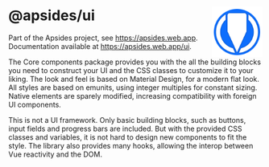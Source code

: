 # <img src="https://github.com/bt7s7k7/Apsides/raw/master/logo.png" height="100" alt="Apsides logo" style="float: right" /> @apsides/ui

Part of the Apsides project, see https://apsides.web.app. Documentation available at https://apsides.web.app/ui.

The Core components package provides you with the all the building blocks you need to construct your UI and the CSS classes to customize it to your liking. The look and feel is based on Material Design, for a modern flat look. All styles are based on emunits, using integer multiples for constant sizing. Native elements are sparely modified, increasing compatibility with foreign UI components.

This is not a UI framework. Only basic building blocks, such as buttons, input fields and progress bars are included. But with the provided CSS classes and variables, it is not hard to design new components to fit the style. The library also provides many hooks, allowing the interop between Vue reactivity and the DOM.
